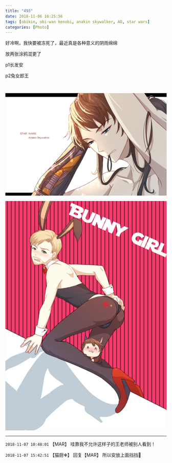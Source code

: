 ```yaml
---
title: "493"
date: 2018-11-06 16:25:56
tags: [obikin, obi-wan kenobi, anakin skywalker, AO, star wars]
categories: [Photo]
---
```


<p>好冷啊，我快要被冻死了，最近真是各种意义的阴雨绵绵</p> 
<p>放两张涂鸦混更了</p> 
<p>p1长发安</p> 
<p>p2兔女郎王</p> 
<p><br /></p>

![](https://raw.githubusercontent.com/alicewish/meowchain247/master/img_cVZNdzJtQk9JV2ZxY1lTSU40cDF1LzEwQkl3TEVQNDhkZ1B0YlN0WGNMN3VhSm03R1hYaEZnPT0.jpg)

![](https://raw.githubusercontent.com/alicewish/meowchain247/master/img_cVZNdzJtQk9JV2ZxY1lTSU40cDF1NG1LZEtRbWJ1QmFrR0VOM0w3WTQvZU9WZjZTZmlpeXZnPT0.jpg)

---

`2018-11-07 10:48:01` 【MAR】 哇靠我不允许这样子的王老师被别人看到！

`2018-11-07 15:42:51` 【猫厨✙】 回复【MAR】 所以安放上面挡挡🙈

